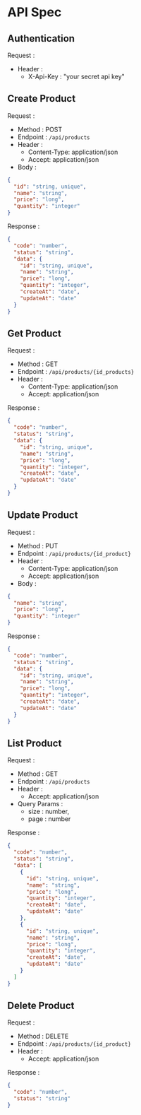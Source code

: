 # API Spec

## Authentication
Request :
- Header :
  - X-Api-Key : "your secret api key"
## Create Product

Request :

- Method : POST
- Endpoint : `/api/products`
- Header :
    - Content-Type: application/json
    - Accept: application/json
- Body :

```json
{
  "id": "string, unique",
  "name": "string",
  "price": "long",
  "quantity": "integer"
}
```

Response :

```json
{
  "code": "number",
  "status": "string",
  "data": {
    "id": "string, unique",
    "name": "string",
    "price": "long",
    "quantity": "integer",
    "createAt": "date",
    "updateAt": "date"
  }
}
```

## Get Product

Request :

- Method : GET
- Endpoint : `/api/products/{id_products}`
- Header :
    - Content-Type: application/json
    - Accept: application/json

Response :

```json
{
  "code": "number",
  "status": "string",
  "data": {
    "id": "string, unique",
    "name": "string",
    "price": "long",
    "quantity": "integer",
    "createAt": "date",
    "updateAt": "date"
  }
}
```

## Update Product

Request :

- Method : PUT
- Endpoint : `/api/products/{id_product}`
- Header :
    - Content-Type: application/json
    - Accept: application/json
- Body :

```json
{
  "name": "string",
  "price": "long",
  "quantity": "integer"
}
```

Response :

```json
{
  "code": "number",
  "status": "string",
  "data": {
    "id": "string, unique",
    "name": "string",
    "price": "long",
    "quantity": "integer",
    "createAt": "date",
    "updateAt": "date"
  }
}
```

## List Product

Request :

- Method : GET
- Endpoint : `/api/products`
- Header :
    - Accept: application/json
- Query Params :
    - size : number,
    - page : number

Response :

```json
{
  "code": "number",
  "status": "string",
  "data": [
    {
      "id": "string, unique",
      "name": "string",
      "price": "long",
      "quantity": "integer",
      "createAt": "date",
      "updateAt": "date"
    },
    {
      "id": "string, unique",
      "name": "string",
      "price": "long",
      "quantity": "integer",
      "createAt": "date",
      "updateAt": "date"
    }
  ]
}
```

## Delete Product

Request :

- Method : DELETE
- Endpoint : `/api/products/{id_product}`
- Header :
    - Accept: application/json

Response :

```json
{
  "code": "number",
  "status": "string"
}
```